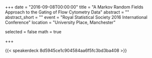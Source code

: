 +++
date = "2016-09-08T00:00:00"
title = "A Markov Random Fields Approach to the Gating of Flow Cytometry Data"
abstract = ""
abstract_short = ""
event = "Royal Statistical Society 2016 International Conference"
location = "University Place, Manchester"

selected = false
math = true

+++

{{< speakerdeck 8d5945ce1c904584aa6f5fc3bd3ba408 >}}
